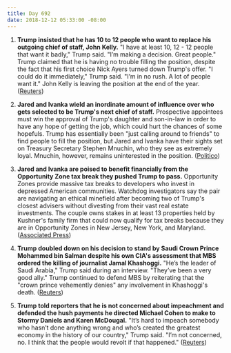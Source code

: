 ```yaml
---
title: Day 692
date: 2018-12-12 05:33:00 -08:00
---
```


1. **Trump insisted that he has 10 to 12 people who want to replace his outgoing chief of staff, John Kelly.** "I have at least 10, 12 - 12 people that want it badly," Trump said. "I’m making a decision. Great people." Trump claimed that he is having no trouble filling the position, despite the fact that his first choice Nick Ayers turned down Trump's offer. "I could do it immediately," Trump said. "I’m in no rush. A lot of people want it." John Kelly is leaving the position at the end of the year. ([Reuters](https://www.reuters.com/article/us-usa-trump-staff-exclusive-idUSKBN1OB08G))

2. **Jared and Ivanka wield an inordinate amount of influence over who gets selected to be Trump's next chief of staff.** Prospective appointees must win the approval of Trump's daughter and son-in-law in order to have any hope of getting the job, which could hurt the chances of some hopefuls. Trump has essentially been "just calling around to friends" to find people to fill the position, but Jared and Ivanka have their sights set on Treasury Secretary Stephen Mnuchin, who they see as extremely loyal. Mnuchin, however, remains uninterested in the position. ([Politico](https://www.politico.com/story/2018/12/12/trump-white-house-chief-of-staff-search-ivanka-jared-1059163))

3. **Jared and Ivanka are poised to benefit financially from the Opportunity Zone tax break they pushed Trump to pass.** Opportunity Zones provide massive tax breaks to developers who invest in depressed American communities. Watchdog investigators say the pair are navigating an ethical minefield after becoming two of Trump's closest advisers without divesting from their vast real estate investments. The couple owns stakes in at least 13 properties held by Kushner's family firm that could now qualify for tax breaks because they are in Opportunity Zones in New Jersey, New York, and Maryland. ([Associated Press](https://apnews.com/41847c1548e34d0ba8c339836b86ed93))

4. **Trump doubled down on his decision to stand by Saudi Crown Prince Mohammed bin Salman despite his own CIA's assessment that MBS ordered the killing of journalist Jamal Khashoggi.** "He’s the leader of Saudi Arabia," Trump said during an interview. "They’ve been a very good ally." Trump continued to defend MBS by reiterating that the "crown prince vehemently denies" any involvement in Khashoggi's death. ([Reuters](https://www.reuters.com/article/us-usa-trump-saudi-exclusive-idUSKBN1OB01C))

5. **Trump told reporters that he is not concerned about impeachment and defended the hush payments he directed Michael Cohen to make to Stormy Daniels and Karen McDougal.** "It’s hard to impeach somebody who hasn’t done anything wrong and who’s created the greatest economy in the history of our country," Trump said. "I’m not concerned, no. I think that the people would revolt if that happened." ([Reuters](https://www.reuters.com/article/us-usa-trump-impeachment-exclusive-idUSKBN1OB01N))